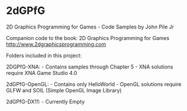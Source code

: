 2dGPfG
======

2D Graphics Programming for Games - Code Samples
by John Pile Jr

Companion code to the book: 2D Graphics Programming for Games
http://www.2dgraphicsprogramming.com

Folders included in this project:

2DGPfG-XNA:
							-	Contains samples through Chapter 5
							- XNA solutions require XNA Game Studio 4.0

2dGPfG-OpenGL:
						 	- Contains only HelloWorld
							-	OpenGL solutions require GLFW and SOIL (Simple OpenGL Image Library)

2dGPfG-DX11:
							- Currently Empty